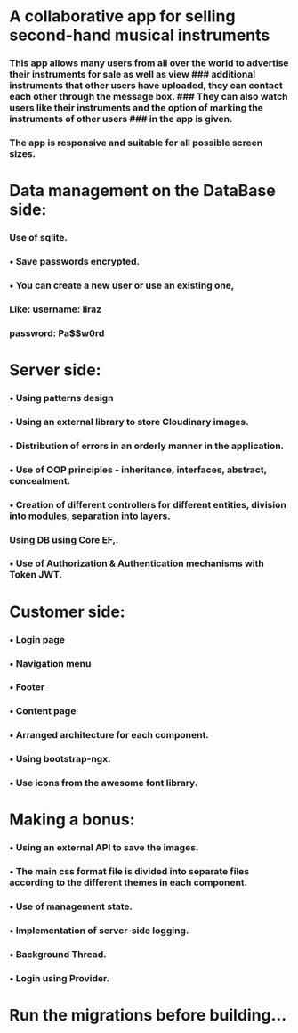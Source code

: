 # A collaborative app for selling second-hand musical instruments
### This app allows many users from all over the world to advertise their instruments for sale as well as view ### additional instruments that other users have uploaded, they can contact each other through the message box. ### They can also watch users like their instruments and the option of marking the instruments of other users  ### in the app is given.

### The app is responsive and suitable for all possible screen sizes.

# Data management on the DataBase side:
###  Use of sqlite.
### • Save passwords encrypted.
### • You can create a new user or use an existing one,
###   Like: username: liraz
###         password: Pa$$w0rd
# Server side:
### • Using patterns design
### • Using an external library to store Cloudinary images.
### • Distribution of errors in an orderly manner in the application.
### • Use of OOP principles - inheritance, interfaces, abstract, concealment.
### • Creation of different controllers for different entities, division into modules, separation into layers.
### Using DB using Core EF,.
### • Use of Authorization & Authentication mechanisms with Token JWT.
# Customer side:
### • Login page
### • Navigation menu
### • Footer
### • Content page
### • Arranged architecture for each component.
### • Using bootstrap-ngx.
### • Use icons from the awesome font library.
# Making a bonus:
### • Using an external API to save the images.
### • The main css format file is divided into separate files according to the different themes in each component.
### • Use of management state.
### • Implementation of server-side logging.
### • Background Thread.
### • Login using Provider.

# Run the migrations before building...
